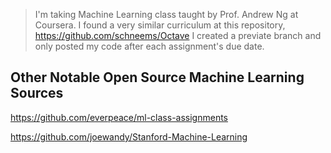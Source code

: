 > I'm taking Machine Learning class taught by Prof. Andrew Ng at Coursera. 
> I found a very similar curriculum at this repository, https://github.com/schneems/Octave
> I created a previate branch and only posted my code after each assignment's due date.

## Other Notable Open Source Machine Learning Sources

https://github.com/everpeace/ml-class-assignments

https://github.com/joewandy/Stanford-Machine-Learning

